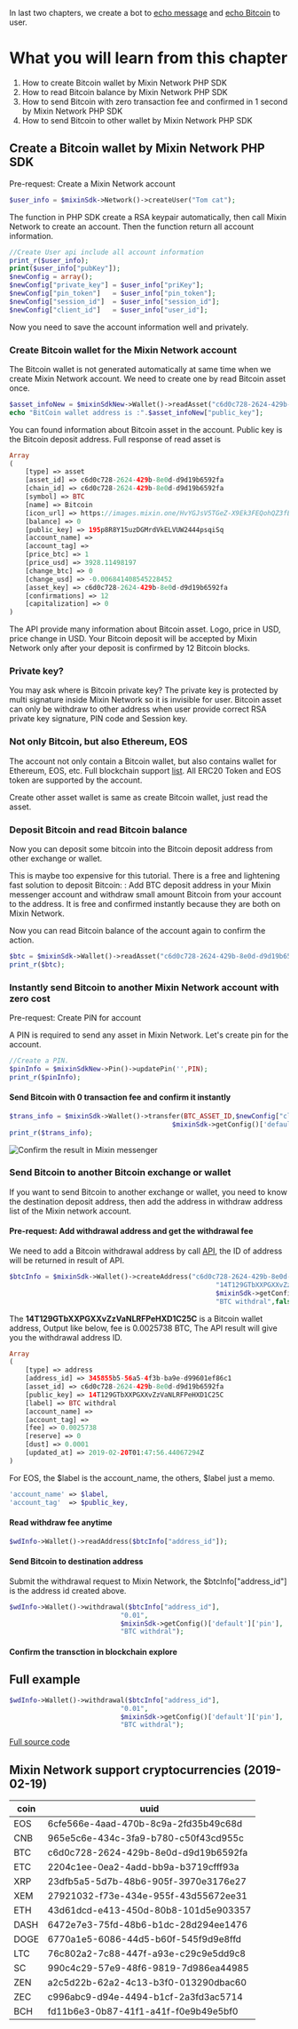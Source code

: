 In last two chapters, we create a bot to [echo message](https://github.com/wenewzhang/mixin_labs-php-bot/blob/master/README.md) and [echo Bitcoin](https://github.com/wenewzhang/mixin_labs-php-bot/blob/master/README2.md) to user.

# What you will learn from this chapter
1. How to create Bitcoin wallet by Mixin Network PHP SDK
2. How to read Bitcoin balance by Mixin Network PHP SDK
3. How to send Bitcoin with zero transaction fee and confirmed in 1 second by Mixin Network PHP SDK
4. How to send Bitcoin to other wallet by Mixin Network PHP SDK

## Create a Bitcoin wallet by Mixin Network PHP SDK
Pre-request: Create a Mixin Network account
```php
$user_info = $mixinSdk->Network()->createUser("Tom cat");
```
The function in PHP SDK create a RSA keypair automatically, then call Mixin Network to create an account. Then the function return all account information.

```php
//Create User api include all account information
print_r($user_info);
print($user_info["pubKey"]);
$newConfig = array();
$newConfig["private_key"] = $user_info["priKey"];
$newConfig["pin_token"]   = $user_info["pin_token"];
$newConfig["session_id"]  = $user_info["session_id"];
$newConfig["client_id"]   = $user_info["user_id"];
```

Now you need to save the account information well and privately.

### Create Bitcoin wallet for the Mixin Network account
The Bitcoin  wallet is not generated automatically at same time when we create Mixin Network account. We need to create one by read Bitcoin asset once.
```php
$asset_infoNew = $mixinSdkNew->Wallet()->readAsset("c6d0c728-2624-429b-8e0d-d9d19b6592fa");
echo "BitCoin wallet address is :".$asset_infoNew["public_key"];
```
You can found information about Bitcoin asset in the account. Public key is the Bitcoin deposit address. Full response of read asset is
```php
Array
(
    [type] => asset
    [asset_id] => c6d0c728-2624-429b-8e0d-d9d19b6592fa
    [chain_id] => c6d0c728-2624-429b-8e0d-d9d19b6592fa
    [symbol] => BTC
    [name] => Bitcoin
    [icon_url] => https://images.mixin.one/HvYGJsV5TGeZ-X9Ek3FEQohQZ3fE9LBEBGcOcn4c4BNHovP4fW4YB97Dg5LcXoQ1hUjMEgjbl1DPlKg1TW7kK6XP=s128
    [balance] => 0
    [public_key] => 195p8R8Y15uzDGMrdVkELVUW2444psqiSq
    [account_name] =>
    [account_tag] =>
    [price_btc] => 1
    [price_usd] => 3928.11498197
    [change_btc] => 0
    [change_usd] => -0.006841408545228452
    [asset_key] => c6d0c728-2624-429b-8e0d-d9d19b6592fa
    [confirmations] => 12
    [capitalization] => 0
)
```
The API provide many information about Bitcoin asset. Logo, price in USD, price change in USD. Your Bitcoin deposit will be accepted by Mixin Network only after your deposit is confirmed by 12 Bitcoin blocks. 

### Private key?
You may ask where is Bitcoin private key? The private key is protected by multi signature inside Mixin Network so it is invisible for user. Bitcoin asset can only be withdraw to other address when user provide correct RSA private key signature, PIN code and Session key.

### Not only Bitcoin, but also Ethereum, EOS
The account not only contain a Bitcoin wallet, but also contains wallet for Ethereum, EOS, etc. Full blockchain support [list](https://mixin.one/network/chains). All ERC20 Token and EOS token are supported by the account.

Create other asset wallet is same as create Bitcoin wallet, just read the asset.

### Deposit Bitcoin and read Bitcoin balance
Now you can deposit some bitcoin into the Bitcoin deposit address from other exchange or wallet. 

This is maybe too expensive for this tutorial. There is a free and lightening fast solution to deposit Bitcoin:
: Add BTC deposit address in your Mixin messenger account and withdraw small amount Bitcoin from your account to the address. It is free and confirmed instantly because they are both on Mixin Network. 

Now you can read Bitcoin balance of the account again to confirm the action.
```php
$btc = $mixinSdk->Wallet()->readAsset("c6d0c728-2624-429b-8e0d-d9d19b6592fa");
print_r($btc);
```
### Instantly send Bitcoin to another Mixin Network account with zero cost
Pre-request:  Create PIN for account

A PIN is required to send any asset in Mixin Network. Let's create pin for the account.
```php
//Create a PIN.
$pinInfo = $mixinSdkNew->Pin()->updatePin('',PIN);
print_r($pinInfo);
```
#### Send Bitcoin with 0 transaction fee and confirm it instantly
```php
$trans_info = $mixinSdk->Wallet()->transfer(BTC_ASSET_ID,$newConfig["client_id"],
                                         $mixinSdk->getConfig()['default']['pin'],AMOUNT);
print_r($trans_info);
```
![Confirm the result in Mixin messenger](https://github.com/wenewzhang/mixin_labs-php-bot/blob/master/newuser-transfer-bitcoin-to-me.jpg)
### Send Bitcoin to another Bitcoin exchange or wallet
If you want to send Bitcoin to another exchange or wallet, you need to know the destination deposit address, then add the address in withdraw address list of the Mixin network account.

#### Pre-request: Add withdrawal address and get the withdrawal fee
We need to add a Bitcoin withdrawal address by call [API](), the ID of address will be returned in result of API.
```php
$btcInfo = $mixinSdk->Wallet()->createAddress("c6d0c728-2624-429b-8e0d-d9d19b6592fa",
                                                    "14T129GTbXXPGXXvZzVaNLRFPeHXD1C25C",
                                                    $mixinSdk->getConfig()['default']['pin'],
                                                    "BTC withdral",false);
```
The **14T129GTbXXPGXXvZzVaNLRFPeHXD1C25C** is a Bitcoin wallet address, Output like below, fee is 0.0025738 BTC, The API result will give you the withdrawal address ID.                                                   
```php
Array
(
    [type] => address
    [address_id] => 345855b5-56a5-4f3b-ba9e-d99601ef86c1
    [asset_id] => c6d0c728-2624-429b-8e0d-d9d19b6592fa
    [public_key] => 14T129GTbXXPGXXvZzVaNLRFPeHXD1C25C
    [label] => BTC withdral
    [account_name] =>
    [account_tag] =>
    [fee] => 0.0025738
    [reserve] => 0
    [dust] => 0.0001
    [updated_at] => 2019-02-20T01:47:56.44067294Z
)
```
For EOS, the $label is the account_name, the others, $label just a memo.
```php
'account_name' => $label,
'account_tag'  => $public_key,
```

#### Read withdraw fee anytime
```php
$wdInfo->Wallet()->readAddress($btcInfo["address_id"]);
```

#### Send Bitcoin to destination address
Submit the withdrawal request to Mixin Network, the $btcInfo["address_id"] is the address id created above.
```php
$wdInfo->Wallet()->withdrawal($btcInfo["address_id"],
                            "0.01",
                            $mixinSdk->getConfig()['default']['pin'],
                            "BTC withdral");
```
#### Confirm the transction in blockchain explore

## Full example
```php
$wdInfo->Wallet()->withdrawal($btcInfo["address_id"],
                            "0.01",
                            $mixinSdk->getConfig()['default']['pin'],
                            "BTC withdral");
```
[Full source code]()


## Mixin Network support cryptocurrencies (2019-02-19)

|coin|uuid
|---|---
|EOS|6cfe566e-4aad-470b-8c9a-2fd35b49c68d
|CNB|965e5c6e-434c-3fa9-b780-c50f43cd955c
|BTC|c6d0c728-2624-429b-8e0d-d9d19b6592fa
|ETC|2204c1ee-0ea2-4add-bb9a-b3719cfff93a
|XRP|23dfb5a5-5d7b-48b6-905f-3970e3176e27
|XEM|27921032-f73e-434e-955f-43d55672ee31
|ETH|43d61dcd-e413-450d-80b8-101d5e903357
|DASH|6472e7e3-75fd-48b6-b1dc-28d294ee1476
|DOGE|6770a1e5-6086-44d5-b60f-545f9d9e8ffd
|LTC|76c802a2-7c88-447f-a93e-c29c9e5dd9c8
|SC|990c4c29-57e9-48f6-9819-7d986ea44985
|ZEN|a2c5d22b-62a2-4c13-b3f0-013290dbac60
|ZEC|c996abc9-d94e-4494-b1cf-2a3fd3ac5714
|BCH|fd11b6e3-0b87-41f1-a41f-f0e9b49e5bf0
